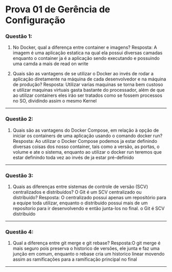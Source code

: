 # Prova 01 de Gerência de Configuração

### Questão 1:

1. No Docker, qual a diferença entre container e imagens?
   Resposta: A imagem é uma aplicação estatica na qual ela possui diversas camadas enquanto o container ja é a aplicação sendo executando e possuindo uma camda a mais de read on write

2. Quais são as vantagens de se utilizar o Docker ao invés de rodar a aplicação diretamente na máquina de cada desenvolvedor e na máquina de produção?
   Resposta: Utilizar varias maquinas se torna bem custoso e utilizar maquinas virtuais gasta bastante do processador, além de que ao utilizar containers eles irão ser tratados como se fossem processos no SO, dividindo assim o mesmo Kernel

---

### Questão 2:

1. Quais são as vantagens do Docker Compose, em relação à opção de iniciar os containers de uma aplicação usando o comando docker run?
   Resposta: Ao utilizar o Docker Compose podemos ja estar definindo diversas coisas dos nosso container, tais como a versão, as portas, o volume e ate o sistema, enquanto ao utilizar o docker run teremos que estar definindo toda vez ao invés de ja estar pré-definido
---

### Questão 3:

1. Quais as diferenças entre sistemas de controle de versão (SCV) centralizados e distribuídos? O Git é um SCV centralizado ou distribuído?
   Resposta: O centralizado possui apenas um repositório para a equipe toda utilizar, enquanto o distribuido possui mais de um repositorio para ir desenvolvendo e então junta-los no final. o Git é SCV distribuído

---

### Questão 4:

1. Qual a diferença entre git merge e git rebase?
   Resposta:O git merge é mais seguro pois preserva o historico de versões, ele junta e faz uma junção em comum, enquanto o rebase cria um historico linear movendo assim as ramificações para a ramificação principal no final

---
